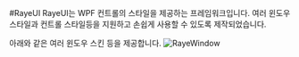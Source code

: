#RayeUI
RayeUI는 WPF 컨트롤의 스타일을 제공하는 프레임워크입니다.
여러 윈도우 스타일과 컨트롤 스타일등을 지원하고 손쉽게 사용할 수 있도록 제작되었습니다.

아래와 같은 여러 윈도우 스킨 등을 제공합니다.
![RayeWindow](http://i.imgur.com/9PntuNz.png)
